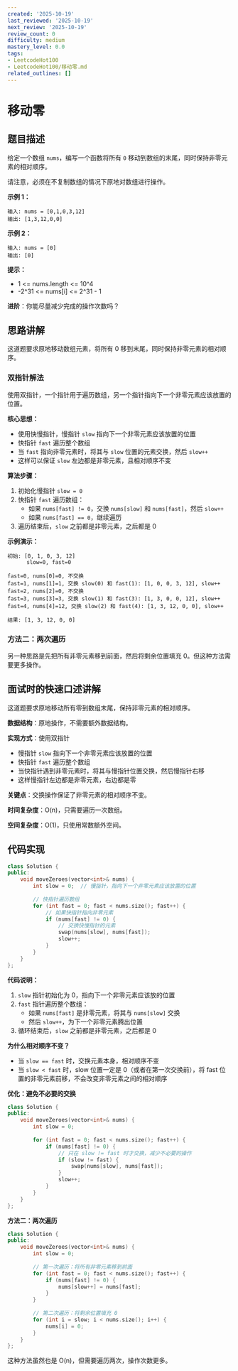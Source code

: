 ```yaml
---
created: '2025-10-19'
last_reviewed: '2025-10-19'
next_review: '2025-10-19'
review_count: 0
difficulty: medium
mastery_level: 0.0
tags:
- LeetcodeHot100
- LeetcodeHot100/移动零.md
related_outlines: []
---
```


# 移动零

## 题目描述

给定一个数组 `nums`，编写一个函数将所有 `0` 移动到数组的末尾，同时保持非零元素的相对顺序。

请注意，必须在不复制数组的情况下原地对数组进行操作。

**示例 1：**
```
输入: nums = [0,1,0,3,12]
输出: [1,3,12,0,0]
```

**示例 2：**
```
输入: nums = [0]
输出: [0]
```

**提示：**
- 1 <= nums.length <= 10^4
- -2^31 <= nums[i] <= 2^31 - 1

**进阶**：你能尽量减少完成的操作次数吗？

## 思路讲解

这道题要求原地移动数组元素，将所有 0 移到末尾，同时保持非零元素的相对顺序。

### 双指针解法

使用双指针，一个指针用于遍历数组，另一个指针指向下一个非零元素应该放置的位置。

**核心思想：**
- 使用快慢指针，慢指针 `slow` 指向下一个非零元素应该放置的位置
- 快指针 `fast` 遍历整个数组
- 当 `fast` 指向非零元素时，将其与 `slow` 位置的元素交换，然后 `slow++`
- 这样可以保证 `slow` 左边都是非零元素，且相对顺序不变

**算法步骤：**
1. 初始化慢指针 `slow = 0`
2. 快指针 `fast` 遍历数组：
   - 如果 `nums[fast] != 0`，交换 `nums[slow]` 和 `nums[fast]`，然后 `slow++`
   - 如果 `nums[fast] == 0`，继续遍历
3. 遍历结束后，`slow` 之前都是非零元素，之后都是 0

**示例演示：**
```
初始: [0, 1, 0, 3, 12]
      slow=0, fast=0

fast=0, nums[0]=0, 不交换
fast=1, nums[1]=1, 交换 slow(0) 和 fast(1): [1, 0, 0, 3, 12], slow++
fast=2, nums[2]=0, 不交换
fast=3, nums[3]=3, 交换 slow(1) 和 fast(3): [1, 3, 0, 0, 12], slow++
fast=4, nums[4]=12, 交换 slow(2) 和 fast(4): [1, 3, 12, 0, 0], slow++

结果: [1, 3, 12, 0, 0]
```

### 方法二：两次遍历
另一种思路是先把所有非零元素移到前面，然后将剩余位置填充 0。但这种方法需要更多操作。

## 面试时的快速口述讲解

这道题要求原地移动所有零到数组末尾，保持非零元素的相对顺序。

**数据结构**：原地操作，不需要额外数据结构。

**实现方式**：使用双指针
- 慢指针 `slow` 指向下一个非零元素应该放置的位置
- 快指针 `fast` 遍历整个数组
- 当快指针遇到非零元素时，将其与慢指针位置交换，然后慢指针右移
- 这样慢指针左边都是非零元素，右边都是零

**关键点**：交换操作保证了非零元素的相对顺序不变。

**时间复杂度**：O(n)，只需要遍历一次数组。

**空间复杂度**：O(1)，只使用常数额外空间。

## 代码实现

```cpp
class Solution {
public:
    void moveZeroes(vector<int>& nums) {
        int slow = 0;  // 慢指针，指向下一个非零元素应该放置的位置
        
        // 快指针遍历数组
        for (int fast = 0; fast < nums.size(); fast++) {
            // 如果快指针指向非零元素
            if (nums[fast] != 0) {
                // 交换快慢指针的元素
                swap(nums[slow], nums[fast]);
                slow++;
            }
        }
    }
};
```

**代码说明：**
1. `slow` 指针初始化为 0，指向下一个非零元素应该放的位置
2. `fast` 指针遍历整个数组：
   - 如果 `nums[fast]` 是非零元素，将其与 `nums[slow]` 交换
   - 然后 `slow++`，为下一个非零元素腾出位置
3. 循环结束后，`slow` 之前都是非零元素，之后都是 0

**为什么相对顺序不变？**
- 当 `slow == fast` 时，交换元素本身，相对顺序不变
- 当 `slow < fast` 时，slow 位置一定是 0（或者在第一次交换前），将 fast 位置的非零元素前移，不会改变非零元素之间的相对顺序

**优化：避免不必要的交换**
```cpp
class Solution {
public:
    void moveZeroes(vector<int>& nums) {
        int slow = 0;
        
        for (int fast = 0; fast < nums.size(); fast++) {
            if (nums[fast] != 0) {
                // 只在 slow != fast 时才交换，减少不必要的操作
                if (slow != fast) {
                    swap(nums[slow], nums[fast]);
                }
                slow++;
            }
        }
    }
};
```

**方法二：两次遍历**
```cpp
class Solution {
public:
    void moveZeroes(vector<int>& nums) {
        int slow = 0;
        
        // 第一次遍历：将所有非零元素移到前面
        for (int fast = 0; fast < nums.size(); fast++) {
            if (nums[fast] != 0) {
                nums[slow++] = nums[fast];
            }
        }
        
        // 第二次遍历：将剩余位置填充 0
        for (int i = slow; i < nums.size(); i++) {
            nums[i] = 0;
        }
    }
};
```

这种方法虽然也是 O(n)，但需要遍历两次，操作次数更多。


